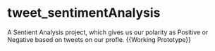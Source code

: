 # tweet_sentimentAnalysis
A Sentient Analysis project, which gives us our polarity as Positive or Negative based on tweets on our profle. {{Working Prototype}}
